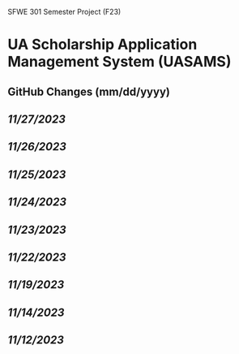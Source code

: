SFWE 301 Semester Project (F23)
# UA Scholarship Application Management System (UASAMS)
## GitHub Changes (mm/dd/yyyy)

***11/27/2023***
-

***11/26/2023***
-

***11/25/2023***
-

***11/24/2023***
-

***11/23/2023***
-

***11/22/2023***
-

***11/19/2023***
-

***11/14/2023***
-

***11/12/2023***
-
